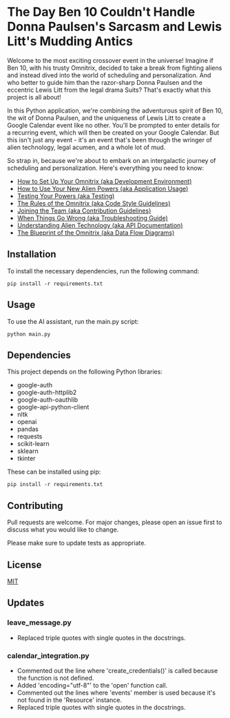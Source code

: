# The Day Ben 10 Couldn't Handle Donna Paulsen's Sarcasm and Lewis Litt's Mudding Antics

Welcome to the most exciting crossover event in the universe! Imagine if Ben 10, with his trusty Omnitrix, decided to take a break from fighting aliens and instead dived into the world of scheduling and personalization. And who better to guide him than the razor-sharp Donna Paulsen and the eccentric Lewis Litt from the legal drama Suits? That's exactly what this project is all about!

In this Python application, we're combining the adventurous spirit of Ben 10, the wit of Donna Paulsen, and the uniqueness of Lewis Litt to create a Google Calendar event like no other. You'll be prompted to enter details for a recurring event, which will then be created on your Google Calendar. But this isn't just any event - it's an event that's been through the wringer of alien technology, legal acumen, and a whole lot of mud.

So strap in, because we're about to embark on an intergalactic journey of scheduling and personalization. Here's everything you need to know:

- [How to Set Up Your Omnitrix (aka Development Environment)](SETUP.md)
- [How to Use Your New Alien Powers (aka Application Usage)](USAGE.md)
- [Testing Your Powers (aka Testing)](TESTING.md)
- [The Rules of the Omnitrix (aka Code Style Guidelines)](STYLE_GUIDE.md)
- [Joining the Team (aka Contribution Guidelines)](CONTRIBUTING.md)
- [When Things Go Wrong (aka Troubleshooting Guide)](TROUBLESHOOTING.md)
- [Understanding Alien Technology (aka API Documentation)](API_DOCUMENTATION.md)
- [The Blueprint of the Omnitrix (aka Data Flow Diagrams)](ARCHITECTURE_DIAGRAMS.md)

## Installation

To install the necessary dependencies, run the following command:

```
pip install -r requirements.txt
```

## Usage

To use the AI assistant, run the main.py script:

```
python main.py
```

## Dependencies

This project depends on the following Python libraries:

- google-auth
- google-auth-httplib2
- google-auth-oauthlib
- google-api-python-client
- nltk
- openai
- pandas
- requests
- scikit-learn
- sklearn
- tkinter

These can be installed using pip:

```
pip install -r requirements.txt
```

## Contributing

Pull requests are welcome. For major changes, please open an issue first to discuss what you would like to change.

Please make sure to update tests as appropriate.

## License

[MIT](https://choosealicense.com/licenses/mit/)

## Updates

### leave_message.py
- Replaced triple quotes with single quotes in the docstrings.

### calendar_integration.py
- Commented out the line where 'create_credentials()' is called because the function is not defined.
- Added 'encoding="utf-8"' to the 'open' function call.
- Commented out the lines where 'events' member is used because it's not found in the 'Resource' instance.
- Replaced triple quotes with single quotes in the docstrings.